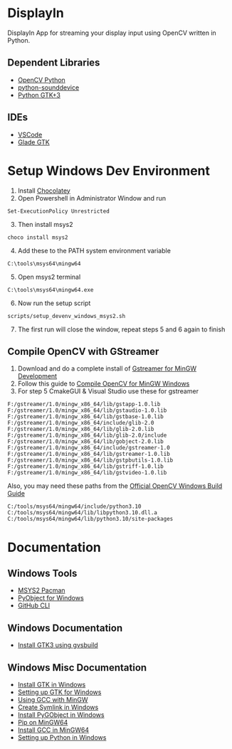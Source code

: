 # DisplayIn
DisplayIn App for streaming your display input using OpenCV written in Python.

## Dependent Libraries
- [OpenCV Python](https://docs.opencv.org/3.4/dd/d43/tutorial_py_video_display.html)
- [python-sounddevice](https://python-sounddevice.readthedocs.io/en/0.3.12/api.html)
- [Python GTK+3](https://python-gtk-3-tutorial.readthedocs.io/en/latest/introduction.html)

## IDEs
- [VSCode](https://code.visualstudio.com/)
- [Glade GTK](https://glade.gnome.org/)

# Setup Windows Dev Environment
1. Install [Chocolatey](https://chocolatey.org/)
2. Open Powershell in Administrator Window and run 
```
Set-ExecutionPolicy Unrestricted
```
3. Then install msys2
```
choco install msys2
```
4. Add these to the PATH system environment variable
```
C:\tools\msys64\mingw64
```
5. Open msys2 terminal
```
C:\tools\msys64\mingw64.exe
```
6. Now run the setup script
```
scripts/setup_devenv_windows_msys2.sh
```
7. The first run will close the window, repeat steps 5 and 6 again to finish

## Compile OpenCV with GStreamer
1. Download and do a complete install of [Gstreamer for MinGW Development](https://gstreamer.freedesktop.org/download/)
2. Follow this guide to [Compile OpenCV for MinGW Windows](https://galaktyk.medium.com/how-to-build-opencv-with-gstreamer-b11668fa09c)
3. For step 5 CmakeGUI & Visual Studio use these for gstreamer
```
F:/gstreamer/1.0/mingw_x86_64/lib/gstapp-1.0.lib
F:/gstreamer/1.0/mingw_x86_64/lib/gstaudio-1.0.lib
F:/gstreamer/1.0/mingw_x86_64/lib/gstbase-1.0.lib
F:/gstreamer/1.0/mingw_x86_64/include/glib-2.0
F:/gstreamer/1.0/mingw_x86_64/lib/glib-2.0.lib
F:/gstreamer/1.0/mingw_x86_64/lib/glib-2.0/include
F:/gstreamer/1.0/mingw_x86_64/lib/gobject-2.0.lib
F:/gstreamer/1.0/mingw_x86_64/include/gstreamer-1.0
F:/gstreamer/1.0/mingw_x86_64/lib/gstreamer-1.0.lib
F:/gstreamer/1.0/mingw_x86_64/lib/gstpbutils-1.0.lib
F:/gstreamer/1.0/mingw_x86_64/lib/gstriff-1.0.lib
F:/gstreamer/1.0/mingw_x86_64/lib/gstvideo-1.0.lib
```

Also, you may need these paths from the [Official OpenCV Windows Build Guide](https://docs.opencv.org/4.x/d5/de5/tutorial_py_setup_in_windows.html)
```
C:/tools/msys64/mingw64/include/python3.10
C:/tools/msys64/mingw64/lib/libpython3.10.dll.a
C:/tools/msys64/mingw64/lib/python3.10/site-packages
```

# Documentation

## Windows Tools
- [MSYS2 Pacman](https://www.msys2.org/)
- [PyObject for Windows](https://sourceforge.net/projects/pygobjectwin32/)
- [GitHub CLI](https://cli.github.com/)

## Windows Documentation
- [Install GTK3 using gvsbuild](https://github.com/wingtk/gvsbuild/)

## Windows Misc Documentation
- [Install GTK in Windows](https://pygobject.readthedocs.io/en/latest/getting_started.html#windows-getting-started)
- [Setting up GTK for Windows](https://www.gtk.org/docs/installations/windows)
- [Using GCC with MinGW](https://code.visualstudio.com/docs/cpp/config-mingw)
- [Create Symlink in Windows](https://www.maketecheasier.com/create-symbolic-links-windows10/)
- [Install PyGObject in Windows](https://stackoverflow.com/questions/33862049/python-cannot-install-pygobject)
- [Pip on MinGW64](https://stackoverflow.com/questions/56930492/pip-on-mingw64)
- [Install GCC in MinGW64](https://www.devdungeon.com/content/install-gcc-compiler-windows-msys2-cc)
- [Setting up Python in Windows](https://stackoverflow.com/questions/51787630/setting-up-developement-environment-pycharm-python-gtk-windows/51959831#51959831)